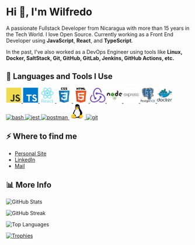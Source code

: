 # Hi 👋, I'm Wilfredo

A passionate Fullstack Developer from Nicaragua with more than 15 years in the Tech World. I love Open Source. Currently working as a Front End Developer using **JavaScript**, **React**, and **TypeScript**.

In the past, I've also worked as a DevOps Engineer using tools like **Linux, Docker, SaltStack, Git, GitHub, GitLab, Jenkins, GitHub Actions, etc.**

## 🚀 Languages and Tools I Use

<a href="https://raw.githubusercontent.com/devicons/devicon/master/icons/javascript/javascript-original.svg" target="_blank">
  <img src="https://raw.githubusercontent.com/devicons/devicon/master/icons/javascript/javascript-original.svg" alt="javascript" width="42" height="42" />
</a>
<a href="https://raw.githubusercontent.com/devicons/devicon/master/icons/typescript/typescript-original.svg" target="_blank">
  <img src="https://raw.githubusercontent.com/devicons/devicon/master/icons/typescript/typescript-original.svg" alt="typescript" width="42" height="42" />
</a>
<a href="https://raw.githubusercontent.com/devicons/devicon/master/icons/react/react-original-wordmark.svg" target="_blank">
  <img src="https://raw.githubusercontent.com/devicons/devicon/master/icons/react/react-original-wordmark.svg" alt="react" width="42" height="42" />
</a>
<a href="https://raw.githubusercontent.com/devicons/devicon/master/icons/css3/css3-original-wordmark.svg" target="_blank">
  <img src="https://raw.githubusercontent.com/devicons/devicon/master/icons/css3/css3-original-wordmark.svg" alt="css3" width="42" height="42" />
</a>
<a href="https://raw.githubusercontent.com/devicons/devicon/master/icons/html5/html5-original-wordmark.svg" target="_blank">
  <img src="https://raw.githubusercontent.com/devicons/devicon/master/icons/html5/html5-original-wordmark.svg" alt="html5" width="42" height="42" />
</a>
<a href="https://raw.githubusercontent.com/devicons/devicon/master/icons/redux/redux-original.svg" target="_blank">
  <img src="https://raw.githubusercontent.com/devicons/devicon/master/icons/redux/redux-original.svg" alt="redux" width="42" height="42" />
</a>
<a href="https://raw.githubusercontent.com/devicons/devicon/master/icons/nodejs/nodejs-original-wordmark.svg" target="_blank">
  <img src="https://raw.githubusercontent.com/devicons/devicon/master/icons/nodejs/nodejs-original-wordmark.svg" alt="nodejs" width="42" height="42" />
</a>
<a href="https://raw.githubusercontent.com/devicons/devicon/master/icons/express/express-original-wordmark.svg" target="_blank">
  <img src="https://raw.githubusercontent.com/devicons/devicon/master/icons/express/express-original-wordmark.svg" alt="express" width="42" height="42" />
</a>
<a href="https://raw.githubusercontent.com/devicons/devicon/master/icons/postgresql/postgresql-original-wordmark.svg" target="_blank">
  <img src="https://raw.githubusercontent.com/devicons/devicon/master/icons/postgresql/postgresql-original-wordmark.svg" alt="postgresql" width="42" height="42" />
</a>
<a href="https://raw.githubusercontent.com/devicons/devicon/master/icons/docker/docker-original-wordmark.svg" target="_blank">
  <img src="https://raw.githubusercontent.com/devicons/devicon/master/icons/docker/docker-original-wordmark.svg" alt="docker" width="42" height="42" />
</a>
<a href="https://www.vectorlogo.zone/logos/gnu_bash/gnu_bash-icon.svg" target="_blank">
  <img src="https://www.vectorlogo.zone/logos/gnu_bash/gnu_bash-icon.svg" alt="bash" width="42" height="42" />
</a>
<a href="https://www.vectorlogo.zone/logos/jestjsio/jestjsio-icon.svg" target="_blank">
  <img src="https://www.vectorlogo.zone/logos/jestjsio/jestjsio-icon.svg" alt="jest" width="42" height="42" />
</a>
<a href="https://www.vectorlogo.zone/logos/getpostman/getpostman-icon.svg" target="_blank">
  <img src="https://www.vectorlogo.zone/logos/getpostman/getpostman-icon.svg" alt="postman" width="42" height="42" />
</a>
<a href="https://raw.githubusercontent.com/devicons/devicon/master/icons/linux/linux-original.svg" target="_blank">
  <img src="https://raw.githubusercontent.com/devicons/devicon/master/icons/linux/linux-original.svg" alt="linux" width="42" height="42" />
</a>
<a href="https://www.vectorlogo.zone/logos/git-scm/git-scm-icon.svg" target="_blank">
  <img src="https://www.vectorlogo.zone/logos/git-scm/git-scm-icon.svg" alt="git" width="42" height="42" />
</a>

## ⚡️ Where to find me

- [Personal Site](https://wporta.org)
- [LinkedIn](https://www.linkedin.com/in/wilfredoporta/)
- [Mail](mailto:wporta@gmail.com)

## 📊 More Info

<!--START_STATS-->
<!--START_STATS-->
![GitHub Stats](https://github-readme-stats.vercel.app/api?username=wporta&show_icons=true&locale=en)

![GitHub Streak](https://github-readme-streak-stats.herokuapp.com/?user=wporta)

![Top Languages](https://github-readme-stats.vercel.app/api/top-langs?username=wporta&show_icons=true&locale=en&layout=compact)

[![Trophies](https://github-profile-trophy.vercel.app/?username=wporta)](https://github.com/ryo-ma/github-profile-trophy)
<!--END_STATS-->
